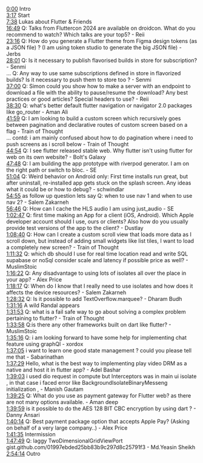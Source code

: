 [0:00](https://www.youtube.com/watch?v=LNtDRO0UrKs&t=0m00s) Intro  
[3:17](https://www.youtube.com/watch?v=LNtDRO0UrKs&t=3m17s) Start  
[7:38](https://www.youtube.com/watch?v=LNtDRO0UrKs&t=7m38s) Lukas about Flutter & Friends  
[16:49](https://www.youtube.com/watch?v=LNtDRO0UrKs&t=16m49s) Q: Talks from Fluttercon 2024 are available on droidcon. What do you recommend to watch? Which talks are your top5? - Reii  
[23:16](https://www.youtube.com/watch?v=LNtDRO0UrKs&t=23m16s) Q: How do you generate a Flutter theme from Figma design tokens (as a JSON file) ? (I am using token studio to generate the big JSON file) - Jerbs  
[28:01](https://www.youtube.com/watch?v=LNtDRO0UrKs&t=28m01s) Q: Is it necessary to publish flavorised builds in store for subscription? - Senmi  
... Q: Any way to use same subscriptions defined in store in flavorized builds? Is it necessary to push them to store too ? - Senmi  
[37:00](https://www.youtube.com/watch?v=LNtDRO0UrKs&t=37m00s) Q: Simon could you show how to make a server with an endpoint to download a file with the ability to pause/resume the download? Any best practices or good articles? Special headers to use? - Reii  
[38:30](https://www.youtube.com/watch?v=LNtDRO0UrKs&t=38m30s) Q: what's better default flutter navigation or navigator 2.0 packages like go_router - Aman Ali  
[41:59](https://www.youtube.com/watch?v=LNtDRO0UrKs&t=41m59s) Q: I am looking to build a custom screen which recursively goes between pagination and declarative routes of custom screen based on a flag - Train of Thought  
... contd: i am mainly confused about how to do pagination where i need to push screens as i scroll below - Train of Thought  
[44:54](https://www.youtube.com/watch?v=LNtDRO0UrKs&t=44m54s) Q: I see flutter released stable web. Why flutter isn't using flutter for web on its own website? - Bolt's Galaxy  
[47:48](https://www.youtube.com/watch?v=LNtDRO0UrKs&t=47m48s) Q: I am building the app prototype with riverpod generator. I am on the right path or switch to bloc. - SE  
[51:04](https://www.youtube.com/watch?v=LNtDRO0UrKs&t=51m04s) Q: Weird behavior on Android only: First time installs run great, but after uninstall, re-installed app gets stuck on the splash screen. Any ideas what it could be or how to debug? - schwindlar  
[54:55](https://www.youtube.com/watch?v=LNtDRO0UrKs&t=54m55s) as follow up question lets say Q: when to use nav 1 and when to use nav 2? - Salem Zakarneh  
[56:46](https://www.youtube.com/watch?v=LNtDRO0UrKs&t=56m46s) Q: How can I cache the HLS audio I am using just_audio - SE  
[1:02:47](https://www.youtube.com/watch?v=LNtDRO0UrKs&t=1h02m47s) Q: first time making an App for a client (iOS, Android). Which Apple developer account should I use, ours or clients? Also how do you usually provide test versions of the app to the client? - Dustlay  
[1:08:40](https://www.youtube.com/watch?v=LNtDRO0UrKs&t=1h08m40s) Q: How can I create a custom scroll view that loads more data as I scroll down, but instead of adding small widgets like list tiles, I want to load a completely new screen? - Train of Thought  
[1:11:32](https://www.youtube.com/watch?v=LNtDRO0UrKs&t=1h11m32s) Q: which db should I use for real time location read and write SQL supabase or noSql consider scale and latency if possible price as well? - MuslimStoic  
[1:16:22](https://www.youtube.com/watch?v=LNtDRO0UrKs&t=1h16m22s) Q: Any disadvantage to using lots of isolates all over the place in your app? - Alex Price  
[1:18:17](https://www.youtube.com/watch?v=LNtDRO0UrKs&t=1h18m17s) Q: When do I know that I really need to use isolates and how does it affects the device resources? - Salem Zakarneh  
[1:28:32](https://www.youtube.com/watch?v=LNtDRO0UrKs&t=1h28m32s) Q: Is it possible to add TextOverflow.marquee? - Dharam Budh  
[1:31:16](https://www.youtube.com/watch?v=LNtDRO0UrKs&t=1h31m16s) A wild Randal appears  
[1:31:53](https://www.youtube.com/watch?v=LNtDRO0UrKs&t=1h31m53s) Q: what is a fail safe way to go about solving a complex problem pertaining to flutter? - Train of Thought  
[1:33:58](https://www.youtube.com/watch?v=LNtDRO0UrKs&t=1h33m58s) Q:is there any other frameworks built on dart like flutter? - MuslimStoic  
[1:35:16](https://www.youtube.com/watch?v=LNtDRO0UrKs&t=1h35m16s) Q: i am looking forward to have some help for implementing chat feature using graphQl - xordox  
[1:37:05](https://www.youtube.com/watch?v=LNtDRO0UrKs&t=1h37m05s) i want to learn one good state management ? could you please tell me that - Sabarinathan  
[1:37:29](https://www.youtube.com/watch?v=LNtDRO0UrKs&t=1h37m29s) Hello, what is the best way to implementing play video DRM as a native and host it in flutter app? - Adel Bashar  
[1:39:03](https://www.youtube.com/watch?v=LNtDRO0UrKs&t=1h39m03s) i used dio request in compute but Interceptors was in main ui isolate , in that case i faced error like BackgroundIsolateBinaryMesseng initialization , - Manish Gautam  
[1:39:25](https://www.youtube.com/watch?v=LNtDRO0UrKs&t=1h39m25s) Q: What do you use as payment gateway for Flutter web? as there are not many options available. - Aman deep  
[1:39:59](https://www.youtube.com/watch?v=LNtDRO0UrKs&t=1h39m59s) is it possible to do the AES 128 BIT CBC encryption by using dart ? - Danny Ansari  
[1:40:14](https://www.youtube.com/watch?v=LNtDRO0UrKs&t=1h40m14s) Q: Best payment package option that accepts Apple Pay? (Asking on behalf of a very large company..) - Alex Price  
[1:41:35](https://www.youtube.com/watch?v=LNtDRO0UrKs&t=1h41m35s) Intermission  
[1:47:49](https://www.youtube.com/watch?v=LNtDRO0UrKs&t=1h47m49s) Q: laggy TwoDimensionalGridViewPort gist.github.com/01997ebded25bb83b9c297d8c25791f3 - Md.Yeasin Sheikh  
[2:54:14](https://www.youtube.com/watch?v=LNtDRO0UrKs&t=2h54m14s) Outro   
